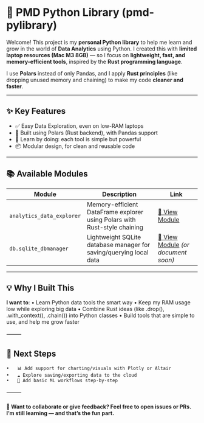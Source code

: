 # 🚀 PMD Python Library (pmd-pylibrary)

Welcome!
This project is my **personal Python library** to help me learn and grow in the world of **Data Analytics** using Python. I created this with **limited laptop resources (Mac M3 8GB)** — so I focus on **lightweight, fast, and memory-efficient tools**, inspired by the **Rust programming language**.

I use **Polars** instead of only Pandas, and I apply **Rust principles** (like dropping unused memory and chaining) to make my code **cleaner and faster**.

---

## ✨ Key Features

- ✅ Easy Data Exploration, even on low-RAM laptops
- 🚀 Built using Polars (Rust backend), with Pandas support
- 🧠 Learn by doing: each tool is simple but powerful
- 📦 Modular design, for clean and reusable code

---

## 📚 Available Modules

| Module                    | Description                                                               | Link                                                         |
| ------------------------- | ------------------------------------------------------------------------- | ------------------------------------------------------------ |
| `analytics_data_explorer` | Memory-efficient DataFrame explorer using Polars with Rust-style chaining | [📄 View Module](./pmdlib/abaytics/README.md)                |
| `db.sqlite_dbmanager`     | Lightweight SQLite database manager for saving/querying local data        | [📄 View Module](./pmdlib/db/README.md) _(or document soon)_ |

---

## 💡 Why I Built This

**I want to**:
• Learn Python data tools the smart way
• Keep my RAM usage low while exploring big data
• Combine Rust ideas (like .drop(), .with_context(), .chain()) into Python classes
• Build tools that are simple to use, and help me grow faster

⸻

## 🔗 Next Steps

    •	📊 Add support for charting/visuals with Plotly or Altair
    •	☁️ Explore saving/exporting data to the cloud
    •	🤖 Add basic ML workflows step-by-step

⸻

#### 💬 Want to collaborate or give feedback? Feel free to open issues or PRs. I’m still learning — and that’s the fun part.
